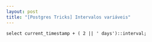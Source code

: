 ```yaml
---
layout: post
title: "[Postgres Tricks] Intervalos variáveis"
---
```


    select current_timestamp + ( 2 || ' days')::interval;

